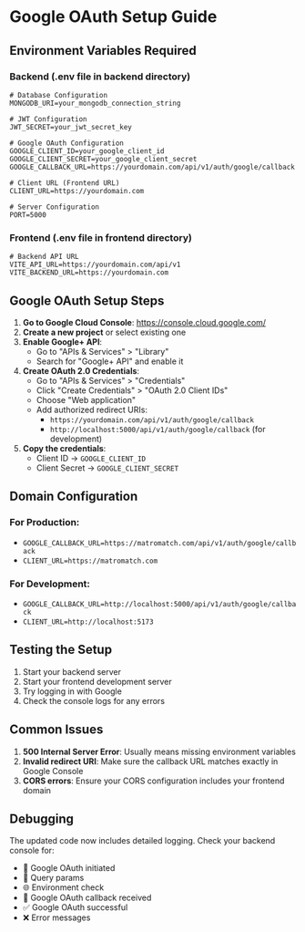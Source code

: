 # Google OAuth Setup Guide

## Environment Variables Required

### Backend (.env file in backend directory)

```env
# Database Configuration
MONGODB_URI=your_mongodb_connection_string

# JWT Configuration
JWT_SECRET=your_jwt_secret_key

# Google OAuth Configuration
GOOGLE_CLIENT_ID=your_google_client_id
GOOGLE_CLIENT_SECRET=your_google_client_secret
GOOGLE_CALLBACK_URL=https://yourdomain.com/api/v1/auth/google/callback

# Client URL (Frontend URL)
CLIENT_URL=https://yourdomain.com

# Server Configuration
PORT=5000
```

### Frontend (.env file in frontend directory)

```env
# Backend API URL
VITE_API_URL=https://yourdomain.com/api/v1
VITE_BACKEND_URL=https://yourdomain.com
```

## Google OAuth Setup Steps

1. **Go to Google Cloud Console**: https://console.cloud.google.com/
2. **Create a new project** or select existing one
3. **Enable Google+ API**:
   - Go to "APIs & Services" > "Library"
   - Search for "Google+ API" and enable it
4. **Create OAuth 2.0 Credentials**:
   - Go to "APIs & Services" > "Credentials"
   - Click "Create Credentials" > "OAuth 2.0 Client IDs"
   - Choose "Web application"
   - Add authorized redirect URIs:
     - `https://yourdomain.com/api/v1/auth/google/callback`
     - `http://localhost:5000/api/v1/auth/google/callback` (for development)
5. **Copy the credentials**:
   - Client ID → `GOOGLE_CLIENT_ID`
   - Client Secret → `GOOGLE_CLIENT_SECRET`

## Domain Configuration

### For Production:
- `GOOGLE_CALLBACK_URL=https://matromatch.com/api/v1/auth/google/callback`
- `CLIENT_URL=https://matromatch.com`

### For Development:
- `GOOGLE_CALLBACK_URL=http://localhost:5000/api/v1/auth/google/callback`
- `CLIENT_URL=http://localhost:5173`

## Testing the Setup

1. Start your backend server
2. Start your frontend development server
3. Try logging in with Google
4. Check the console logs for any errors

## Common Issues

1. **500 Internal Server Error**: Usually means missing environment variables
2. **Invalid redirect URI**: Make sure the callback URL matches exactly in Google Console
3. **CORS errors**: Ensure your CORS configuration includes your frontend domain

## Debugging

The updated code now includes detailed logging. Check your backend console for:
- 🔐 Google OAuth initiated
- 📝 Query params
- 🌐 Environment check
- 🔄 Google OAuth callback received
- ✅ Google OAuth successful
- ❌ Error messages 